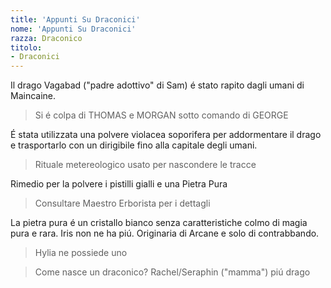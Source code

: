 ```yaml
---
title: 'Appunti Su Draconici'
nome: 'Appunti Su Draconici'
razza: Draconico
titolo:
- Draconici
---
```


Il drago Vagabad ("padre adottivo" di Sam) é stato rapito dagli umani di Maincaine.
> Si é colpa di THOMAS e MORGAN sotto comando di GEORGE

É stata utilizzata una polvere violacea soporifera per addormentare il drago e trasportarlo con un dirigibile fino alla capitale degli umani.
> Rituale metereologico usato per nascondere le tracce

Rimedio per la polvere i pistilli gialli e una Pietra Pura
> Consultare Maestro Erborista per i dettagli

La pietra pura é un cristallo bianco senza caratteristiche colmo di magia pura e rara. Iris non ne ha piú.
Originaria di Arcane e solo di contrabbando.
> Hylia ne possiede uno

> Come nasce un draconico? Rachel/Seraphin ("mamma") piú drago
